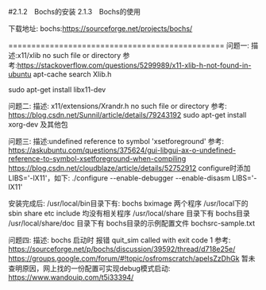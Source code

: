 #2.1.2　Bochs的安装 2.1.3　Bochs的使用

下载地址:
bochs:https://sourceforge.net/projects/bochs/


===============================================
问题一:
描述:x11/xlib no such file or directory
参考:https://stackoverflow.com/questions/5299989/x11-xlib-h-not-found-in-ubuntu
apt-cache search Xlib.h

sudo apt-get install libx11-dev

问题二:
描述: x11/extensions/Xrandr.h no such file or directory
参考: https://blog.csdn.net/Sunnil/article/details/79243192
sudo apt-get install xorg-dev
及其他包

问题三:
描述:undefined reference to symbol 'xsetforeground'
参考:
https://askubuntu.com/questions/375624/gui-libgui-ax-o-undefined-reference-to-symbol-xsetforeground-when-compiling
https://blog.csdn.net/cloudblaze/article/details/52752912
configure时添加 LIBS='-lX11'，如下:
./configure --enable-debugger --enable-disasm LIBS='-lX11'


安装完成后:
/usr/local/bin目录下有: bochs bximage 两个程序
/usr/local下的 sbin share etc include 均没有相关程序
/usr/local/share 目录下有 bochs目录
/usr/local/share/doc 目录下有 bochs目录的示例配置文件 bochsrc-sample.txt

问题四:
描述: bochs 启动时 报错
quit_sim called with exit code 1
参考: https://sourceforge.net/p/bochs/discussion/39592/thread/d718e25e/
https://groups.google.com/forum/#!topic/osfromscratch/apeIsZzDhGk
暂未查明原因，网上找的一份配置可实现debug模式启动: https://www.wandouip.com/t5i33394/
